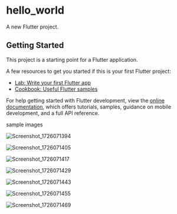 # hello_world

A new Flutter project.

## Getting Started

This project is a starting point for a Flutter application.

A few resources to get you started if this is your first Flutter project:

- [Lab: Write your first Flutter app](https://docs.flutter.dev/get-started/codelab)
- [Cookbook: Useful Flutter samples](https://docs.flutter.dev/cookbook)

For help getting started with Flutter development, view the
[online documentation](https://docs.flutter.dev/), which offers tutorials,
samples, guidance on mobile development, and a full API reference.

sample images

![Screenshot_1726071394](https://github.com/user-attachments/assets/883913a1-2c0e-4855-96d4-d82233178181)

![Screenshot_1726071405](https://github.com/user-attachments/assets/d0a111fa-eec3-425f-95f8-260369514897)

![Screenshot_1726071417](https://github.com/user-attachments/assets/80d47af6-5c05-4b6d-b6f4-f99e7157408e)

![Screenshot_1726071429](https://github.com/user-attachments/assets/2ee254b9-c602-446c-886e-bbafda8db854)

![Screenshot_1726071443](https://github.com/user-attachments/assets/dbe7ebb6-2bcb-45c9-ae52-aaa8d9f8c9d3)

![Screenshot_1726071455](https://github.com/user-attachments/assets/3f7ebfd5-66b5-4b40-b637-baadf09f59aa)

![Screenshot_1726071469](https://github.com/user-attachments/assets/1b7b3d4c-160c-4997-a0ac-64a763a2d168)


